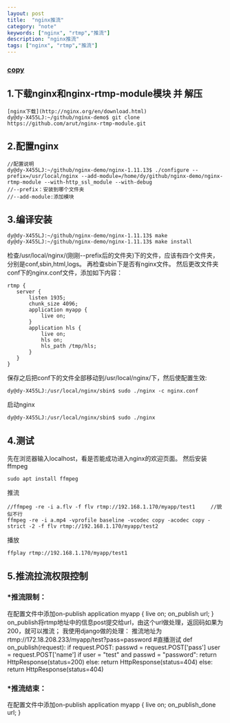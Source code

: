 ```yaml
---
layout: post
title:  "nginx推流"
category: "note"
keywords: ["nginx", "rtmp","推流"]
description: "nginx推流"
tags: ["nginx", "rtmp","推流"]
---
```

### [copy](http://cxuef.github.io/linux/%E3%80%90%E7%BD%AE%E9%A1%B6%E3%80%91%E6%90%AD%E5%BB%BAnginx-rtmp%E7%9B%B4%E6%92%AD%E6%9C%8D%E5%8A%A1%E5%99%A8%EF%BC%8Cffmpeg%E6%A8%A1%E6%8B%9F%E6%8E%A8%E6%B5%81/)

## 1.下载nginx和nginx-rtmp-module模块 并 解压
```
[nginx下载](http://nginx.org/en/download.html)
dy@dy-X455LJ:~/github/nginx-demo$ git clone https://github.com/arut/nginx-rtmp-module.git
```
## 2.配置nginx
```
//配置说明
dy@dy-X455LJ:~/github/nginx-demo/nginx-1.11.13$ ./configure --prefix=/usr/local/nginx --add-module=/home/dy/github/nginx-demo/nginx-rtmp-module --with-http_ssl_module --with-debug
//--prefix：安装到哪个文件夹
//--add-module:添加模块
```
## 3.编译安装
```
dy@dy-X455LJ:~/github/nginx-demo/nginx-1.11.13$ make
dy@dy-X455LJ:~/github/nginx-demo/nginx-1.11.13$ make install
```
检查/usr/local/nginx/(刚刚--prefix后的文件夹)下的文件，应该有四个文件夹，分别是conf,sbin,html,logs。
再检查sbin下是否有nginx文件。
然后更改文件夹conf下的nginx.conf文件，添加如下内容：
```
rtmp {
   server {
       listen 1935;
       chunk_size 4096;
       application myapp {
           live on;
       }
       application hls {
           live on;
           hls on;
           hls_path /tmp/hls;
       }
   }
}
```
保存之后把conf下的文件全部移动到/usr/local/nginx/下，然后使配置生效:
```
dy@dy-X455LJ:/usr/local/nginx/sbin$ sudo ./nginx -c nginx.conf
```
启动nginx
```
dy@dy-X455LJ:/usr/local/nginx/sbin$ sudo ./nginx
```
## 4.测试
先在浏览器输入localhost，看是否能成功进入nginx的欢迎页面。
然后安装ffmpeg
```
sudo apt install ffmpeg
```
推流
```
//ffmpeg -re -i a.flv -f flv rtmp://192.168.1.170/myapp/test1     //貌似不行
ffmpeg -re -i a.mp4 -vprofile baseline -vcodec copy -acodec copy -strict -2 -f flv rtmp://192.168.1.170/myapp/test2      
```
播放
```
ffplay rtmp://192.168.1.170/myapp/test1
```
## 5.推流拉流权限控制
### *推流限制：
在配置文件中添加on-publish
application myapp {
    live on;
    on_publish url;
}
on_publish将rtmp地址中的信息post提交给url，由这个url做处理，返回码如果为200，就可以推流；
我使用django做的处理：
推流地址为rtmp://172.18.208.233/myapp/test?pass=password
#直播测试
def on_publish(request):
    if request.POST:
        passwd = request.POST['pass']
        user = request.POST['name']
        if user = "test" and passwd = "password":
            return HttpResponse(status=200)
        else:
            return HttpResponse(status=404)
    else:
        return HttpResponse(status=404)
### *推流结束：
在配置文件中添加on-publish
application myapp {
    live on;
    on_publish_done url;
}
